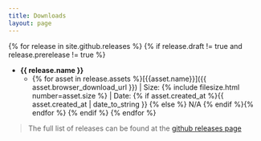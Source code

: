 ```yaml
---
title: Downloads
layout: page
---
```


{% for release in  site.github.releases %} 
{% if release.draft != true and release.prerelease != true %}
- **{{ release.name }}**
    - {% for asset in release.assets %}[{{asset.name}}]({{ asset.browser_download_url }}) \| Size: {% include filesize.html number=asset.size %} \| Date: {% if asset.created_at  %}{{ asset.created_at | date_to_string }} {% else %} N/A {% endif %}{% endfor %}
    {% endif %}
{% endfor %}

> The full list of releases can be found at the  [github releases page](https://github.com/ASStoredProcedures/ASStoredProcedures/releases)